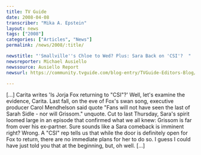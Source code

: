 ```yaml
---
title: TV Guide
date: 2008-04-08
transcriber: "Mika A. Epstein"
layout: news
tags: ["2008"]
categories: ["Articles", "News"]
permalink: /news/2008/:title/

newstitle: "'Smallville''s Chloe to Wed? Plus: Sara Back on 'CSI'?  "
newsreporter: Michael Ausiello
newssource: Ausiello Report
newsurl: https://community.tvguide.com/blog-entry/TVGuide-Editors-Blog/Ausiello-Report/Ar-Vodcast-Spoilers/800037042

---
```


[...] Carita writes 'Is Jorja Fox returning to "CSI"?' Well, let's examine the evidence, Carita. Last fall, on the eve of Fox's swan song, executive producer Carol Mendhelson said quote "Fans will not have seen the last of Sarah Sidle - nor will Grissom." unquote. Cut to last Thursday, Sara's spirit loomed large in an episode that confirmed what we all knew: Grissom is far from over his ex-partner. Sure sounds like a Sara comeback is imminent right? Wrong. A "CSI" rep tells us that while the door is definitely open for Fox to return, there are no immediate plans for her to do so. I guess I could have just told you that at the beginning, but, oh well. [...]
